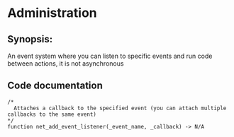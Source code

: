 # Administration
## Synopsis:
An event system where you can listen to specific events and run code between actions, it is not asynchronous
## Code documentation
```gml
/*
  Attaches a callback to the specified event (you can attach multiple callbacks to the same event)
*/
function net_add_event_listener(_event_name, _callback) -> N/A
```